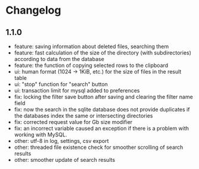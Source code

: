 # Changelog

## 1.1.0
* feature: saving information about deleted files, searching them
* feature: fast calculation of the size of the directory (with subdirectories) according to data from the database
* feature: the function of copying selected rows to the clipboard
* ui: human format (1024 -> 1KiB, etc.) for the size of files in the result table
* ui: "stop" function for "search" button
* ui: transaction limit for mysql added to preferences
* fix: locking the filter save button after saving and clearing the filter name field
* fix: now the search in the sqlite database does not provide duplicates if the databases index the same or intersecting directories
* fix: corrected request value for Gb size modifier
* fix: an incorrect variable caused an exception if there is a problem with working with MySQL.
* other: utf-8 in log, settings, csv export
* other: threaded file existence check for smoother scrolling of search results
* other: smoother update of search results
